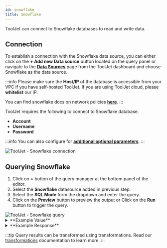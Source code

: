 ```yaml
---
id: snowflake
title: Snowflake
---
```


ToolJet can connect to Snowflake databases to read and write data.

<div style={{paddingTop:'24px'}}>

## Connection

To establish a connection with the Snowflake data source, you can either click on the **+ Add new Data source** button located on the query panel or navigate to the **[Data Sources](/docs/data-sources/overview/)** page from the ToolJet dashboard and choose Snowflake as the data source.

:::info
Please make sure the **Host/IP** of the database is accessible from your VPC if you have self-hosted ToolJet. If you are using ToolJet cloud, please **whitelist** our IP.

You can find snowflake docs on network policies **[here](https://docs.snowflake.com/en/user-guide/network-policies.html)**.
:::

ToolJet requires the following to connect to Snowflake database.

- **Account**
- **Username**
- **Password**

:::info
You can also configure for **[additional optional parameters](https://docs.snowflake.com/en/user-guide/nodejs-driver-use.html#additional-connection-options)**.
:::

<img className="screenshot-full" src="/img/datasource-reference/snowflake/snowflake-connect-v2.png" alt="ToolJet - Snowflake connection" />

</div>

<div style={{paddingTop:'24px'}}>

## Querying Snowflake

1. Click on **+** button of the query manager at the bottom panel of the editor.
2. Select the **Snowflake** datasource added in previous step.
3. Select the **SQL Mode** form the dropdown and enter the query.
4. Click on the **Preview** button to preview the output or Click on the **Run** button to trigger the query.

<img className="screenshot-full" src="/img/datasource-reference/snowflake/snowflake-query-v3.png" alt="ToolJet - Snowflake query" />

<details>
<summary>**Example Value**</summary>
```sql
      SHOW TABLES;
```
</details>

<details>
<summary>**Example Response**</summary>
```json
    0: {} 25 keys
        created_on:"2024-10-30 11:05:37.610 -0700"
        name:"CATALOG_PAGE"
        database_name:"SNOWFLAKE_SAMPLE_DATA"
        schema_name:"TPCDS_SF100TCL"
        kind:"TABLE"
        comment:""
        cluster_by:"LINEAR( cp_catalog_page_sk )"
        rows:50000
        "..."
```
</details>

:::tip
Query results can be transformed using transformations. Read our [transformations](/docs/tutorial/transformations) documentation to learn more.
:::

</div>